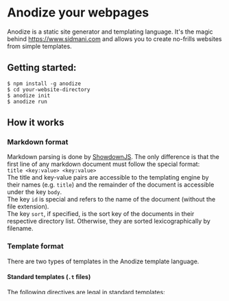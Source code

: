 # Anodize your webpages
Anodize is a static site generator and templating language. It's the magic behind https://www.sidmani.com and allows you to create no-frills websites from simple templates.

## Getting started:
`$ npm install -g anodize`  
`$ cd your-website-directory`  
`$ anodize init`  
`$ anodize run`

## How it works
### Markdown format
Markdown parsing is done by [ShowdownJS](https://github.com/showdownjs/showdown/). The only difference is that the first line of any markdown document must follow the special format:  
`title <key:value> <key:value>`  
The title and key-value pairs are accessible to the templating engine by their names (e.g. `title`) and the remainder of the document is accessible under the key `body`.   
The key `id` is special and refers to the name of the document (without the file extension).  
The key `sort`, if specified, is the sort key of the documents in their respective directory list. Otherwise, they are sorted lexicographically by filename.

### Template format
There are two types of templates in the Anodize template language.

#### Standard templates (`.t` files)
The following directives are legal in standard templates:  

`[[ path/to/file.t ]]` is a **direct replacement**. The contents of the specified file will directly replace the directive. Note that this works recursively, i.e. `file.t` can contain its own direct replacement directives.

`{{ key }}` is a **key-value replacement**. The keys available are those specified in the markdown document and the following special keys:  
`id` - the name of the file excluding the `.md` extension.  
`body` - everything after the title line of the file  
`prev` - the id of the file sorted before this one  
`next` - the id of the file sorted after this one  

`?? key | template ??` is a **conditional key-value replace**. If `key` exists, the template is parsed. Otherwise, the directive is elided. The directive can also be inverted by writing `!key`.

`<( #Hello! )>` executes an **inline markdown parse**. No keys are checked.

For each `.md` file in a folder containing a `template.t`, Anodize will generate a corresponding `html` file.

#### Transform templates (`.tt` files)
Transform templates allow the creation of dynamic lists.    
`<< source[lower,upper] | template >>` is a **list replacement**.
The first key `source` specifies a directory of items to index. The `lower` and `upper` bounds may be any of the following:
- `5` a number specifying a fixed index
- `$` the final index
- `$-5` any index before the final index  

The `template` key can be an inline template or direct replacement directive.

### Command line interface
`$ anodize help`  
```
anodize [command]

Commands:
  anodize clean             delete all generated files
  anodize config <command>  manage the anodize configuration
  anodize copy              Copy static files into the target directory
  anodize init              create the directory structure
  anodize run               run the generator

Options:
  --help                      Show help                                [boolean]
  --version                   Show version number                      [boolean]
  --working-dir, --input, -i  Set the working directory           [default: "."]
  --source, -s                The directory containing source files
  --static                    A directory containing static assets
  --target, -t                The directory in which to store generated files
  --extension, -e             The file extension to append to generated files
  --ignore                    Ignore files matching glob patterns        [array]

```

### Configuration

Settings are defined in a file named `.anodize.yml`, which is automatically created by running `anodize init`.

The keys `target`, `source`, `static`, `extension`, and `ignore` correspond to the command line options of the same name.

The key `head` specifies the contents of the `<head>` tag. Available sub-keys and corresponding tags:
- `title`: string, `<title>`
- `description`: string, `<meta name="description">`
- `keywords`: array, `<meta name="keywords">`
- `css`: array, `<link rel="stylesheet" href="path/to/file.css">`
- `raw`: array, inserts specified text into `<head>`.

## About
I wrote this to power [my blog](https://sidmani.com). If you do something cool with this, a link back here or to my blog would be nice.  

## License
GNU-AGPLv3

